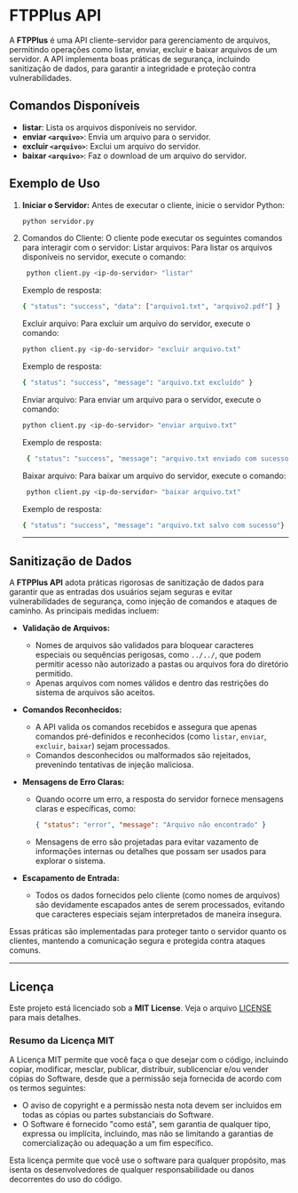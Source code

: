 # FTPPlus API

A **FTPPlus** é uma API cliente-servidor para gerenciamento de arquivos, permitindo operações como listar, enviar, excluir e baixar arquivos de um servidor. A API implementa boas práticas de segurança, incluindo sanitização de dados, para garantir a integridade e proteção contra vulnerabilidades.

## Comandos Disponíveis

- **listar**: Lista os arquivos disponíveis no servidor.
- **enviar `<arquivo>`**: Envia um arquivo para o servidor.
- **excluir `<arquivo>`**: Exclui um arquivo do servidor.
- **baixar `<arquivo>`**: Faz o download de um arquivo do servidor.

## Exemplo de Uso

1. **Iniciar o Servidor:**
   Antes de executar o cliente, inicie o servidor Python:
   ```bash
   python servidor.py
   
2. Comandos do Cliente: O cliente pode executar os seguintes comandos para interagir com o servidor:
Listar arquivos: Para listar os arquivos disponíveis no servidor, execute o comando:
   ```bash
    python client.py <ip-do-servidor> "listar"
   ```
	Exemplo de resposta:
	```bash
   { "status": "success", "data": ["arquivo1.txt", "arquivo2.pdf"] }
   ```

	Excluir arquivo:
		Para excluir um arquivo do servidor, execute o comando:
	```bash
	python client.py <ip-do-servidor> "excluir arquivo.txt"
	```
	Exemplo de resposta:
	```bash
	{ "status": "success", "message": "arquivo.txt excluído" }
	```
	Enviar arquivo: Para enviar um arquivo para o servidor, execute o comando:
	  ```bash
	python client.py <ip-do-servidor> "enviar arquivo.txt"
   ```
	Exemplo de resposta:
   ```bash
	{ "status": "success", "message": "arquivo.txt enviado com sucesso" }
	```
	Baixar arquivo: Para baixar um arquivo do servidor, execute o comando:
   ```bash
	python client.py <ip-do-servidor> "baixar arquivo.txt"
	```
	Exemplo de resposta:
	  ```bash
	{ "status": "success", "message": "arquivo.txt salvo com sucesso"}
	```

	 ---

## Sanitização de Dados

A **FTPPlus API** adota práticas rigorosas de sanitização de dados para garantir que as entradas dos usuários sejam seguras e evitar vulnerabilidades de segurança, como injeção de comandos e ataques de caminho. As principais medidas incluem:

- **Validação de Arquivos:**
  - Nomes de arquivos são validados para bloquear caracteres especiais ou sequências perigosas, como `../../`, que podem permitir acesso não autorizado a pastas ou arquivos fora do diretório permitido.
  - Apenas arquivos com nomes válidos e dentro das restrições do sistema de arquivos são aceitos.

- **Comandos Reconhecidos:**
  - A API valida os comandos recebidos e assegura que apenas comandos pré-definidos e reconhecidos (como `listar`, `enviar`, `excluir`, `baixar`) sejam processados.
  - Comandos desconhecidos ou malformados são rejeitados, prevenindo tentativas de injeção maliciosa.

- **Mensagens de Erro Claras:**
  - Quando ocorre um erro, a resposta do servidor fornece mensagens claras e específicas, como:
    ```json
    { "status": "error", "message": "Arquivo não encontrado" }
    ```
  - Mensagens de erro são projetadas para evitar vazamento de informações internas ou detalhes que possam ser usados para explorar o sistema.

- **Escapamento de Entrada:**
  - Todos os dados fornecidos pelo cliente (como nomes de arquivos) são devidamente escapados antes de serem processados, evitando que caracteres especiais sejam interpretados de maneira insegura.

Essas práticas são implementadas para proteger tanto o servidor quanto os clientes, mantendo a comunicação segura e protegida contra ataques comuns.

---

## Licença

Este projeto está licenciado sob a **MIT License**. Veja o arquivo [LICENSE](LICENSE) para mais detalhes.

### Resumo da Licença MIT

A Licença MIT permite que você faça o que desejar com o código, incluindo copiar, modificar, mesclar, publicar, distribuir, sublicenciar e/ou vender cópias do Software, desde que a permissão seja fornecida de acordo com os termos seguintes:

- O aviso de copyright e a permissão nesta nota devem ser incluídos em todas as cópias ou partes substanciais do Software.
- O Software é fornecido "como está", sem garantia de qualquer tipo, expressa ou implícita, incluindo, mas não se limitando a garantias de comercialização ou adequação a um fim específico.

Esta licença permite que você use o software para qualquer propósito, mas isenta os desenvolvedores de qualquer responsabilidade ou danos decorrentes do uso do código.

